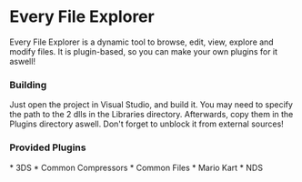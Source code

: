 Every File Explorer
===================
Every File Explorer is a dynamic tool to browse, edit, view, explore and modify files. It is plugin-based, so you can make your own plugins for it aswell!

<h3>Building</h3>
Just open the project in Visual Studio, and build it. You may need to specify the path to the 2 dlls in the Libraries directory. Afterwards, copy them in the Plugins directory aswell. Don't forget to unblock it from external sources!

<h3>Provided Plugins</h3>
* 3DS
* Common Compressors
* Common Files
* Mario Kart
* NDS